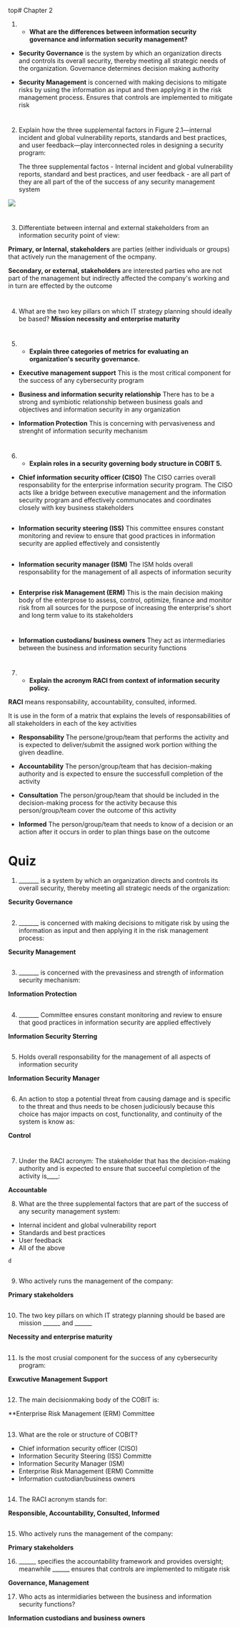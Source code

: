 top# Chapter 2


1. * **What are the differences between information security governance and information security management?**

* **Security Governance** is the system by which an organization directs and controls its overall security, thereby meeting all strategic needs of the organization. Governance determines decision making authority

* **Security Management** is concerned with making decisions to mitigate risks by using the information as input and then applying it in the risk management process. Ensures that controls are implemented to mitigate risk

#

2. Explain how the three supplemental factors in Figure 2.1—internal incident and global vulnerability reports, standards and best practices, and user feedback—play interconnected roles in designing a security program:

	The three supplemental factos - Internal incident and global vulnerability reports, standard and best practices, and user feedback - are all part of they are all part of the of the success of any security management system

<img src=571cf30419d27b60bdf1d9bab3fc8d41.png>

#

3. Differentiate between internal and external stakeholders from an information security point of view:

**Primary,  or Internal, stakeholders** are parties (either individuals or groups) that actively run the management of the ocmpany. 

**Secondary, or external, stakeholders** are interested parties who are not part of the management but indirectly affected the company's working and in turn are effected by the outcome

#

4. What are the two key pillars on which IT strategy planning should ideally be based?
**Mission necessity and enterprise maturity**

#

5. * **Explain three categories of metrics for evaluating an organization's security governance.**

* **Executive management support**
	This is the most critical component for the success of any cybersecurity program 

* **Business and information security relationship**
	There has to be a strong and symbiotic relationship between business goals and objectives and information security in any organization

* **Information Protection**
This is concerning with pervasiveness and strenght of information security mechanism

#

6. * **Explain roles in a security governing body structure in COBIT 5.**

* **Chief information security officer (CISO)**
The CISO carries overall responsability for the enterprise information security program. The CISO acts like a bridge between executive management and the information security program and effectively communocates and coordinates closely with key business stakeholders
##

* **Information security steering (ISS)**
This committee ensures constant monitoring and review to ensure that good practices in information security are applied effectively and consistently

##

* **Information security manager (ISM)**
The ISM holds overall responsability for the management of all aspects of information security

##

* **Enterprise risk Management (ERM)**
This is the main decision making body of the enterprose to assess, control, optimize, finance and monitor risk from all sources for the purpose of increasing the enterprise's short and long term value to its stakeholders

#

* **Information custodians/ business owners**
They act as intermediaries between the business and information security functions

#

7. * **Explain the acronym RACI from context of information security policy.**

**RACI** means responsability, accountability, consulted, informed.

It is use in the form of a matrix that explains the levels of responsabilities of all stakeholders in each of the key activities

* **Responsability**
The persone/group/team that performs the activity and is expected to deliver/submit the assigned work portion withing the given deadline.

* **Accountability**
The person/group/team that has decision-making authority and is expected to ensure the successfull completion of the activity


* **Consultation**
The person/group/team that should be included in the decision-making process for the activity because this person/group/team cover the outcome of this activity

* **Informed**
The person/group/team that needs to know of a decision or an action after it occurs in order to plan things base on the outcome

#
# Quiz

1. _______ is a system by which an organization directs and controls its overall security, thereby meeting all strategic needs of the organization:

**Security Governance**
##

2. _______ is concerned with making decisions to mitigate risk by using the information as input and then applying it in the risk management process:

**Security Management**

##

3. _______ is concerned with the prevasiness and strength of information security mechanism:

**Information Protection**

##

4.  _______ Committee ensures constant monitoring and review to ensure that good practices in information security are applied effectively

**Information Security Sterring**

##

5.  Holds overall responsability for the management of all aspects of information security

**Information Security Manager**

##

6.  An action to stop a potential threat from causing damage and is specific to the threat and thus needs to be chosen judiciously because this choice has major impacts on cost, functionality, and continuity of the system is know as:

**Control**

#
7.  Under the RACI acronym: The stakeholder that has the decision-making authority and is expected to ensure that succeeful completion of the activity is____:

**Accountable**

8.  What are the three supplemental factors that are part of the success of any security management system:

* Internal incident and global vulnerability report
* Standards and best practices
* User feedback
* All of the above

`d`

##

9. Who actively runs the management of the company:

**Primary stakeholders**

##

10. The two key pillars on which IT strategy planning should be based are mission ______ and ______

**Necessity and enterprise maturity**

##

11. Is the most crusial component for the success of any cybersecurity program:

**Exwcutive Management Support**

##

12. The main decisionmaking body of the COBIT is:

**Enterprise Risk Management (ERM) Committee

##

13. What are the role or structure of COBIT?
* Chief information security officer (CISO)
* Information Security Steering (ISS) Committe
* Information Security Manager (ISM)
* Enterprise Risk Management (ERM) Committe
* Information custodian/business owners


##

14. The RACI acronym stands for:

**Responsible, Accountability, Consulted, Informed**

##

15. Who actively runs the management of the company:

**Primary stakeholders**

16. ______ specifies the accountability framework and provides oversight; meanwhile ______ ensures that controls are implemented to mitigate risk

**Governance, Management**

17. Who acts as intermidiaries between the business and information security functions?

**Information custodians and business owners**




